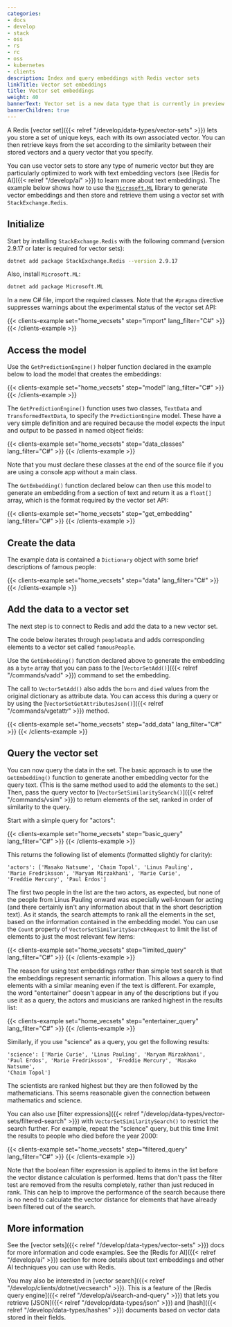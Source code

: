 ```yaml
---
categories:
- docs
- develop
- stack
- oss
- rs
- rc
- oss
- kubernetes
- clients
description: Index and query embeddings with Redis vector sets
linkTitle: Vector set embeddings
title: Vector set embeddings
weight: 40
bannerText: Vector set is a new data type that is currently in preview and may be subject to change.
bannerChildren: true
---
```


A Redis [vector set]({{< relref "/develop/data-types/vector-sets" >}}) lets
you store a set of unique keys, each with its own associated vector.
You can then retrieve keys from the set according to the similarity between
their stored vectors and a query vector that you specify.

You can use vector sets to store any type of numeric vector but they are
particularly optimized to work with text embedding vectors (see
[Redis for AI]({{< relref "/develop/ai" >}}) to learn more about text
embeddings). The example below shows how to use the
[`Microsoft.ML`](https://dotnet.microsoft.com/en-us/apps/ai/ml-dotnet)
library to generate vector embeddings and then
store and retrieve them using a vector set with `StackExchange.Redis`.

## Initialize

Start by installing `StackExchange.Redis` with the following
command (version 2.9.17 or later is required for vector sets):

```bash
dotnet add package StackExchange.Redis --version 2.9.17
```

Also, install `Microsoft.ML`:

```bash
dotnet add package Microsoft.ML
```

In a new C# file, import the required classes. Note that the `#pragma`
directive suppresses warnings about the experimental status of the vector set API:

{{< clients-example set="home_vecsets" step="import" lang_filter="C#" >}}
{{< /clients-example >}}

## Access the model

Use the `GetPredictionEngine()` helper function declared in the example below to load the model that creates the embeddings:

{{< clients-example set="home_vecsets" step="model" lang_filter="C#" >}}
{{< /clients-example >}}

The `GetPredictionEngine()` function uses two classes, `TextData` and `TransformedTextData`, 
to specify the `PredictionEngine` model. These have a very simple definition
and are required because the model expects the input and output to be
passed in named object fields:

{{< clients-example set="home_vecsets" step="data_classes" lang_filter="C#" >}}
{{< /clients-example >}}

Note that you must declare these classes at the end of the source file
if you are using a console app without a main class.

The `GetEmbedding()` function declared below can then use this model to
generate an embedding from a section of text and return it as a `float[]` array,
which is the format required by the vector set API:

{{< clients-example set="home_vecsets" step="get_embedding" lang_filter="C#" >}}
{{< /clients-example >}}

## Create the data

The example data is contained a `Dictionary` object with some brief
descriptions of famous people:

{{< clients-example set="home_vecsets" step="data" lang_filter="C#" >}}
{{< /clients-example >}}

## Add the data to a vector set

The next step is to connect to Redis and add the data to a new vector set.

The code below iterates through `peopleData` and adds corresponding
elements to a vector set called `famousPeople`.

Use the `GetEmbedding()` function declared above to generate the
embedding as a `byte` array that you can pass to the
[`VectorSetAdd()`]({{< relref "/commands/vadd" >}}) command to set the embedding.

The call to `VectorSetAdd()` also adds the `born` and `died` values from the
original dictionary as attribute data. You can access this during a query
or by using the [`VectorSetGetAttributesJson()`]({{< relref "/commands/vgetattr" >}}) method.

{{< clients-example set="home_vecsets" step="add_data" lang_filter="C#" >}}
{{< /clients-example >}}

## Query the vector set

You can now query the data in the set. The basic approach is to use the
`GetEmbedding()` function to generate another embedding vector for the query text.
(This is the same method used to add the elements to the set.) Then, pass
the query vector to [`VectorSetSimilaritySearch()`]({{< relref "/commands/vsim" >}}) to 
return elements of the set, ranked in order of similarity to the query.

Start with a simple query for "actors":

{{< clients-example set="home_vecsets" step="basic_query" lang_filter="C#" >}}
{{< /clients-example >}}

This returns the following list of elements (formatted slightly for clarity):

```
'actors': ['Masako Natsume', 'Chaim Topol', 'Linus Pauling',
'Marie Fredriksson', 'Maryam Mirzakhani', 'Marie Curie',
'Freddie Mercury', 'Paul Erdos']
```

The first two people in the list are the two actors, as expected, but none of the
people from Linus Pauling onward was especially well-known for acting (and there certainly
isn't any information about that in the short description text).
As it stands, the search attempts to rank all the elements in the set, based
on the information contained in the embedding model.
You can use the `Count` property of `VectorSetSimilaritySearchRequest` to limit the
list of elements to just the most relevant few items:

{{< clients-example set="home_vecsets" step="limited_query" lang_filter="C#" >}}
{{< /clients-example >}}

The reason for using text embeddings rather than simple text search
is that the embeddings represent semantic information. This allows a query
to find elements with a similar meaning even if the text is
different. For example, the word "entertainer" doesn't appear in any of the
descriptions but if you use it as a query, the actors and musicians are ranked
highest in the results list:

{{< clients-example set="home_vecsets" step="entertainer_query" lang_filter="C#" >}}
{{< /clients-example >}}

Similarly, if you use "science" as a query, you get the following results:

```
'science': ['Marie Curie', 'Linus Pauling', 'Maryam Mirzakhani',
'Paul Erdos', 'Marie Fredriksson', 'Freddie Mercury', 'Masako Natsume',
'Chaim Topol']
```

The scientists are ranked highest but they are then followed by the
mathematicians. This seems reasonable given the connection between mathematics
and science.

You can also use
[filter expressions]({{< relref "/develop/data-types/vector-sets/filtered-search" >}})
with `VectorSetSimilaritySearch()` to restrict the search further. For example,
repeat the "science" query, but this time limit the results to people
who died before the year 2000:

{{< clients-example set="home_vecsets" step="filtered_query" lang_filter="C#" >}}
{{< /clients-example >}}

Note that the boolean filter expression is applied to items in the list
before the vector distance calculation is performed. Items that don't
pass the filter test are removed from the results completely, rather
than just reduced in rank. This can help to improve the performance of the
search because there is no need to calculate the vector distance for
elements that have already been filtered out of the search.

## More information

See the [vector sets]({{< relref "/develop/data-types/vector-sets" >}})
docs for more information and code examples. See the
[Redis for AI]({{< relref "/develop/ai" >}}) section for more details
about text embeddings and other AI techniques you can use with Redis.

You may also be interested in
[vector search]({{< relref "/develop/clients/dotnet/vecsearch" >}}).
This is a feature of the
[Redis query engine]({{< relref "/develop/ai/search-and-query" >}})
that lets you retrieve
[JSON]({{< relref "/develop/data-types/json" >}}) and
[hash]({{< relref "/develop/data-types/hashes" >}}) documents based on
vector data stored in their fields.
